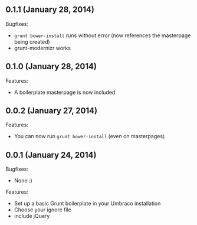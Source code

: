 ## 0.1.1 (January 28, 2014)

Bugfixes:
  - ``` grunt bower-install ``` runs without error (now references the masterpage being created)
  - grunt-modernizr works


## 0.1.0 (January 28, 2014)

Features: 
  - A boilerplate masterpage is now included


## 0.0.2 (January 27, 2014)

Features:
  - You can now run ``` grunt bower-install ``` (even on masterpages)


## 0.0.1 (January 24, 2014)

Bugfixes:
  
  - None :)

Features:

  - Set up a basic Grunt boilerplate in your Umbraco installation
  - Choose your ignore file
  - include jQuery